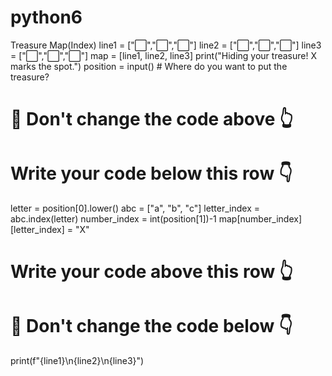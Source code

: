 # python6
Treasure Map(Index)
line1 = ["⬜️","️⬜️","️⬜️"]
line2 = ["⬜️","⬜️","️⬜️"]
line3 = ["⬜️️","⬜️️","⬜️️"]
map = [line1, line2, line3]
print("Hiding your treasure! X marks the spot.")
position = input() # Where do you want to put the treasure?
# 🚨 Don't change the code above 👆
# Write your code below this row 👇
letter = position[0].lower()
abc = ["a", "b", "c"]
letter_index = abc.index(letter)
number_index = int(position[1])-1
map[number_index][letter_index] = "X"
# Write your code above this row 👆
# 🚨 Don't change the code below 👇
print(f"{line1}\n{line2}\n{line3}")
